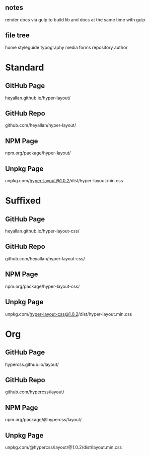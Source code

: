 ## notes

render docs via gulp to build lib and docs at the same time with gulp

## file tree

  home
  styleguide
    typography
    media
    forms
  repository
  author

# Standard
## GitHub Page
heyallan.github.io/hyper-layout/
## GitHub Repo
github.com/heyallan/hyper-layout/
## NPM Page
npm.org/package/hyper-layout/
## Unpkg Page
unpkg.com/hyper-layout@1.0.2/dist/hyper-layout.min.css

# Suffixed
## GitHub Page
heyallan.github.io/hyper-layout-css/
## GitHub Repo
github.com/heyallan/hyper-layout-css/
## NPM Page
npm.org/package/hyper-layout-css/
## Unpkg Page
unpkg.com/hyper-layout-css@1.0.2/dist/hyper-layout.min.css

# Org
## GitHub Page
hypercss.github.io/layout/
## GitHub Repo
github.com/hypercss/layout/
## NPM Page
npm.org/package/@hypercss/layout/
## Unpkg Page
unpkg.com/@hypercss/layout/@1.0.2/dist/layout.min.css

